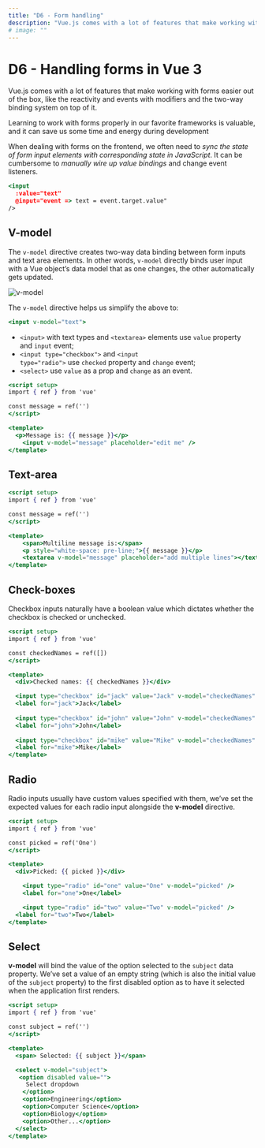 ```yaml
---
title: "D6 - Form handling"
description: "Vue.js comes with a lot of features that make working with forms easier out of the box, like the reactivity and events with modifiers and the two-way binding system on top of it."
# image: ""
---
```


# D6 - Handling forms in Vue 3

Vue.js comes with a lot of features that make working with forms easier out of the box, like the reactivity and events with modifiers and the two-way binding system on top of it. 

Learning to work with forms properly in our favorite frameworks is valuable, and it can save us some time and energy during development

When dealing with forms on the frontend, we often need to *sync the state of form input elements with corresponding state in JavaScript*. It can be cumbersome to *manually wire up value bindings* and change event listeners. 

```jsx
<input
  :value="text"
  @input="event => text = event.target.value"
/>
```

## V-model

The `v-model` directive creates two-way data binding between form inputs and text area elements. In other words, `v-model` directly binds user input with a Vue object’s data model that as one changes, the other automatically gets updated.

![v-model](/d6/v-model.png)

The `v-model` directive helps us simplify the above to:

```jsx
<input v-model="text">
```

- `<input>` with text types and `<textarea>` elements use `value` property and `input` event;
- `<input type="checkbox">` and `<input type="radio">` use `checked` property and `change` event;
- `<select>` use `value` as a prop and `change` as an event.

```jsx
<script setup>
import { ref } from 'vue'

const message = ref('')
</script>

<template>
  <p>Message is: {{ message }}</p>
	<input v-model="message" placeholder="edit me" />
</template>
```

## Text-area

```jsx
<script setup>
import { ref } from 'vue'

const message = ref('')
</script>

<template>
	<span>Multiline message is:</span>
	<p style="white-space: pre-line;">{{ message }}</p>
	<textarea v-model="message" placeholder="add multiple lines"></textarea>
</template>
```

## Check-boxes

Checkbox inputs naturally have a boolean value which dictates whether the checkbox is checked or unchecked.

```jsx
<script setup>
import { ref } from 'vue'

const checkedNames = ref([])
</script>

<template>
  <div>Checked names: {{ checkedNames }}</div>

  <input type="checkbox" id="jack" value="Jack" v-model="checkedNames" />
  <label for="jack">Jack</label>
 
  <input type="checkbox" id="john" value="John" v-model="checkedNames" />
  <label for="john">John</label>
 
  <input type="checkbox" id="mike" value="Mike" v-model="checkedNames" />
  <label for="mike">Mike</label>
</template>
```

## Radio

Radio inputs usually have custom values specified with them, we’ve set the expected values for each radio input alongside the **v-model** directive.

```jsx
<script setup>
import { ref } from 'vue'

const picked = ref('One')
</script>

<template>
  <div>Picked: {{ picked }}</div>

	<input type="radio" id="one" value="One" v-model="picked" />
	<label for="one">One</label>

	<input type="radio" id="two" value="Two" v-model="picked" />
  <label for="two">Two</label>
</template>
```

## ****Select****

**v-model** will bind the value of the option selected to the `subject` data property. We’ve set a value of an empty string (which is also the initial value of the `subject` property) to the first disabled option as to have it selected when the application first renders.

```jsx
<script setup>
import { ref } from 'vue'

const subject = ref('')
</script>

<template>
  <span> Selected: {{ subject }}</span>

  <select v-model="subject">
   <option disabled value="">
     Select dropdown
    </option>
    <option>Engineering</option>
    <option>Computer Science</option>
    <option>Biology</option>
    <option>Other...</option>
  </select>
</template>
```